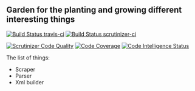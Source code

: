 ## Garden for the planting and growing different interesting things 

[![Build Status travis-ci](https://travis-ci.org/ovcharenkovv/motor.svg?branch=master)](https://travis-ci.org/ovcharenkovv/motor.svg?branch=master) [![Build Status scrutinizer-ci](https://scrutinizer-ci.com/g/ovcharenkovv/motor/badges/build.png?b=master)](https://scrutinizer-ci.com/g/ovcharenkovv/motor/build-status/master)

[![Scrutinizer Code Quality](https://scrutinizer-ci.com/g/ovcharenkovv/motor/badges/quality-score.png?b=master)](https://scrutinizer-ci.com/g/ovcharenkovv/motor/?branch=master) [![Code Coverage](https://scrutinizer-ci.com/g/ovcharenkovv/motor/badges/coverage.png?b=master)](https://scrutinizer-ci.com/g/ovcharenkovv/motor/?branch=master) [![Code Intelligence Status](https://scrutinizer-ci.com/g/ovcharenkovv/motor/badges/code-intelligence.svg?b=master)](https://scrutinizer-ci.com/code-intelligence)

The list of things:
- Scraper
- Parser
- Xml builder
